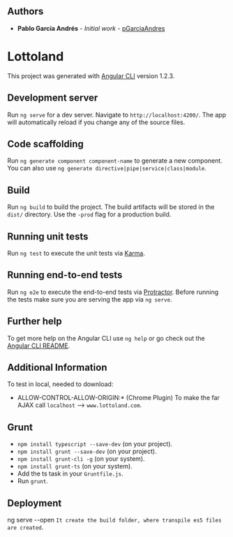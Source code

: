## Authors

* **Pablo García Andrés** - *Initial work* - [pGarciaAndres](https://github.com/pGarciaAndres)

# Lottoland

This project was generated with [Angular CLI](https://github.com/angular/angular-cli) version 1.2.3.

## Development server

Run `ng serve` for a dev server. Navigate to `http://localhost:4200/`. The app will automatically reload if you change any of the source files.

## Code scaffolding

Run `ng generate component component-name` to generate a new component. You can also use `ng generate directive|pipe|service|class|module`.

## Build

Run `ng build` to build the project. The build artifacts will be stored in the `dist/` directory. Use the `-prod` flag for a production build.

## Running unit tests

Run `ng test` to execute the unit tests via [Karma](https://karma-runner.github.io).

## Running end-to-end tests

Run `ng e2e` to execute the end-to-end tests via [Protractor](http://www.protractortest.org/).
Before running the tests make sure you are serving the app via `ng serve`.

## Further help

To get more help on the Angular CLI use `ng help` or go check out the [Angular CLI README](https://github.com/angular/angular-cli/blob/master/README.md).

## Additional Information
To test in local, needed to download: 
* ALLOW-CONTROL-ALLOW-ORIGIN:* (Chrome Plugin) 
To make the far AJAX call `localhost` --> `www.lottoland.com`.

## Grunt
* `npm install typescript --save-dev` (on your project).
* `npm install grunt --save-dev` (on your project).
* `npm install grunt-cli -g` (on your system).
* `npm install grunt-ts` (on your system).
* Add the ts task in your `Gruntfile.js`.
* Run `grunt`.

## Deployment
ng serve --open
`It create the build folder, where transpile es5 files are created`.
